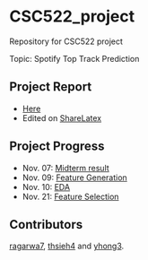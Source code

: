 # CSC522_project
Repository for CSC522 project

Topic: Spotify Top Track Prediction

## Project Report
- [Here](/P16_binary%20classification_top%20song.pdf)
- Edited on [ShareLatex](https://www.sharelatex.com/project/59dbdd87bc60a256399644e9)

## Project Progress
- Nov. 07: [Midterm result](https://github.com/thsieh4/CSC522_project/blob/master/progress/CSS522_current_results_Nov07.ipynb)
- Nov. 09: [Feature Generation](https://github.com/thsieh4/CSC522_project/blob/master/progress/CSS522_current_results_Nov09.ipynb)
- Nov. 10: [EDA](https://github.com/thsieh4/CSC522_project/blob/master/progress/CSS522_current_results_Nov10.ipynb)
- Nov. 21: [Feature Selection](https://github.com/thsieh4/CSC522_project/blob/master/progress/CSS522_current_results_Nov21.ipynb)

## Contributors
[ragarwa7](https://github.com/ragarwa7), [thsieh4](https://github.com/thsieh4) and [yhong3](https://github.com/yhong3).
